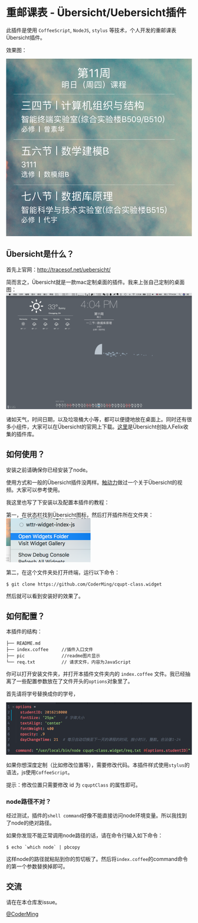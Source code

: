 # 重邮课表 - Übersicht/Uebersicht插件

此插件是使用 `CoffeeScript`, `NodeJS`, `stylus` 等技术，个人开发的重邮课表Übersicht插件。

效果图：

![0](pic/0.png)

## Übersicht是什么？
首先上官网：http://tracesof.net/uebersicht/

简而言之，Übersicht就是一款mac定制桌面的插件。我来上张自己定制的桌面图：![1](pic/1.png)

诸如天气，时间日期，以及垃圾桶大小等，都可以便捷地放在桌面上。同时还有很多小组件，大家可以在Übersicht的官网上下载。[这里](https://github.com/felixhageloh/uebersicht-widgets)是Übersicht创始人Felix收集的插件库。



## 如何使用？

安装之前请确保你已经安装了node。

使用方式和一般的Übersicht插件没两样。[触动力](https://www.hitnology.com/video-980.html)做过一个关于Übersicht的视频。大家可以参考使用。

我这里也写了下安装以及配置本插件的教程：

第一，在状态栏找到Übersicht图标，然后打开插件所在文件夹：![2](pic/2.png)

第二，在这个文件夹处打开终端，运行以下命令：

```
$ git clone https://github.com/CoderMing/cqupt-class.widget
```

然后就可以看到安装好的效果了。



## 如何配置？

本插件的结构：

```
├── README.md   
├── index.coffee     //插件入口文件
├── pic              //readme图片显示
└── req.txt          // 请求文件，内容为JavaScript
```

你可以打开安装文件夹，并打开本插件文件夹内的 `index.coffee` 文件。我已经抽离了一些配置参数放在了文件开头的`options`对象里了。

首先请将学号替换成你的学号，

![3](pic/3.png)

如果你想深度定制（比如修改位置等），需要修改代码。本插件样式使用`stylus`的语法，js使用`CoffeeScript`。

提示：修改位置只需要修改 id 为 `cquptClass` 的属性即可。

### node路径不对？

经过测试，插件的`shell command`好像不能直接访问node环境变量。所以我找到了node的绝对路径。

如果你发现不能正常调用node路径的话，请在命令行输入如下命令：

```
$ echo `which node` | pbcopy
```

这样node的路径就粘贴到你的剪切板了。然后将`index.coffee`的command命令的第一个参数替换掉即可。



## 交流

请在在本仓库发issue。

[@CoderMing](https://github.com/coderming)